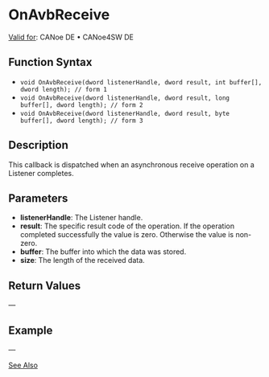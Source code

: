 # OnAvbReceive

[Valid for](../../../../Shared/FeatureAvailability.md): CANoe DE • CANoe4SW DE

## Function Syntax

- `void OnAvbReceive(dword listenerHandle, dword result, int buffer[], dword length); // form 1`
- `void OnAvbReceive(dword listenerHandle, dword result, long buffer[], dword length); // form 2`
- `void OnAvbReceive(dword listenerHandle, dword result, byte buffer[], dword length); // form 3`

## Description

This callback is dispatched when an asynchronous receive operation on a Listener completes.

## Parameters

- **listenerHandle**: The Listener handle.
- **result**: The specific result code of the operation. If the operation completed successfully the value is zero. Otherwise the value is non-zero.
- **buffer**: The buffer into which the data was stored.
- **size**: The length of the received data.

## Return Values

—

## Example

—

[See Also](javascript:void(0);)
